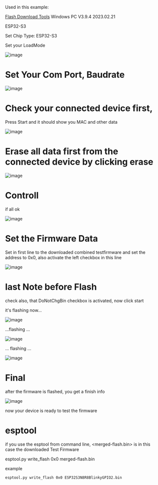Used in this example:

[Flash Download Tools](https://www.espressif.com/sites/default/files/tools/flash_download_tool_3.9.4.zip) 	Windows PC 	V3.9.4 	2023.02.21


ESP32-S3

Set Chip Type: ESP32-S3

Set your LoadMode

![image](https://github.com/ESP32DE/Boot-Linux-ESP32S3-Playground/assets/16070445/159e189a-9575-4f5b-8658-953375841f67)


# Set Your Com Port, Baudrate

 ![image](https://github.com/ESP32DE/Boot-Linux-ESP32S3-Playground/assets/16070445/f2de4e37-2b9a-4ace-b307-79cb88f9b7dc)

# Check your connected device first,
  Press Start and it should show you MAC and other data

![image](https://github.com/ESP32DE/Boot-Linux-ESP32S3-Playground/assets/16070445/7c0f79fb-6f6b-4ae4-9344-62f09cf33594)



# Erase all data first from the connected device by clicking erase

![image](https://github.com/ESP32DE/Boot-Linux-ESP32S3-Playground/assets/16070445/697040de-b64e-446e-9e19-59ccf529f5a6)

# Controll 
  if all ok

![image](https://github.com/ESP32DE/Boot-Linux-ESP32S3-Playground/assets/16070445/8848455b-37e3-4c99-a981-7038634b1065)

# Set the Firmware Data
  Set in first line to the downloaded combined testfirmware and set the address to 0x0, also activate the left checkbox in this line

![image](https://github.com/ESP32DE/Boot-Linux-ESP32S3-Playground/assets/16070445/f7e21922-9bef-4006-a744-382215fd6386)

# last Note before Flash 
  check also, that DoNotChgBin checkbox is activated, now click start

it's flashing now...

![image](https://github.com/ESP32DE/Boot-Linux-ESP32S3-Playground/assets/16070445/7c4594cc-c9c2-419c-ad2f-7d42ceac7654)

...flashing ...

![image](https://github.com/ESP32DE/Boot-Linux-ESP32S3-Playground/assets/16070445/fa574697-d1bf-49f7-b018-da7a3066b35c)

... flashing ...

![image](https://github.com/ESP32DE/Boot-Linux-ESP32S3-Playground/assets/16070445/722c922d-c615-4d4d-8563-8a334e8ef07c)

# Final 
  after the firmware is flashed, you get a finish info 

![image](https://github.com/ESP32DE/Boot-Linux-ESP32S3-Playground/assets/16070445/b9564d41-d2b9-419a-b037-b9d03c36c875)


now your device is ready to test the firmware




# esptool
if you use the esptool from command line, <merged-flash.bin> is in this case the downloaded Test Firmware

esptool.py write_flash 0x0 merged-flash.bin

example

``esptool.py write_flash 0x0 ESP32S3N8R8BlinkyGPIO2.bin``


